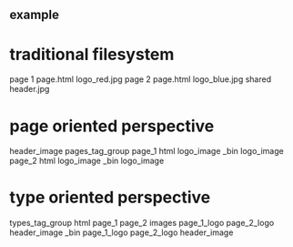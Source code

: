## example

# traditional filesystem

page 1
	page.html
	logo_red.jpg
page 2
	page.html
	logo_blue.jpg
shared
	header.jpg

# page oriented perspective

header_image
pages_tag_group
page_1
	html
	logo_image
    \_bin
        logo_image
page_2
	html
	logo_image
    \_bin
        logo_image

# type oriented perspective

types_tag_group
html
    page_1
    page_2
images
    page_1_logo
    page_2_logo
    header_image
    \_bin
        page_1_logo
        page_2_logo
        header_image
